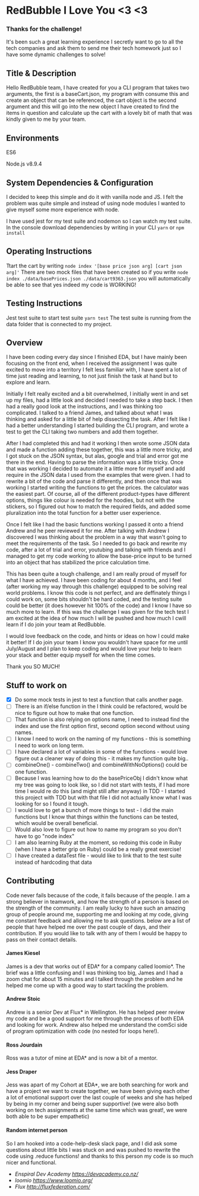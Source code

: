 # RedBubble I Love You <3 <3
### Thanks for the challenge!
It's been such a great learning experience I secretly want to go to all the tech companies and ask them to send me their tech homework just so I have some dynamic challenges to solve!

## Title & Description
Hello RedBubble team, I have created for you a CLI program that takes two arguments, the first is a baseCart.json, my program with consume this and create an object that can be referenced, the cart object is the second argument and this will go into the new object I have created to find the items in question and calculate up the cart with a lovely bit of math that was kindly given to me by your team. 

## Environments
ES6

Node.js v8.9.4

## System Dependencies & Configuration
I decided to keep this simple and do it with vanilla node and JS. I felt the problem was quite simple and instead of using node modules I wanted to give myself some more experience with node.

I have used jest for my test suite and nodemon so I can watch my test suite.
In the console download dependencies by writing in your CLI ```yarn``` or ```npm install```

## Operating Instructions
Ttart the cart by writing ```node index '[base price json arg] [cart json arg]'``` 
There are two mock files that have been created so if you write ```node index ./data/basePrices.json ./data/cart9363.json``` you will automatically be able to see that yes indeed my code is WORKING!


## Testing Instructions
Jest test suite
to start test suite ```yarn test```
The test suite is running from the data folder that is connected to my project.

## Overview
I have been coding every day since I finished EDA, but I have mainly been focusing on the front end, when I received the assignment I was quite excited to move into a territory I felt less familiar with, I have spent a lot of time just reading and learning, to not just finish the task at hand but to explore and learn.

Initially I felt really excited and a bit overwhelmed, I initially went in and set up my files, had a little look and decided I needed to take a step back. I then had a really good look at the instructions, and I was thinking too complicated. I talked to a friend James, and talked about what I was thinking and asked for a little bit of help dissecting the task. 
After I felt like I had a better understanding I started building the CLI program, and wrote a test to get the CLI taking two numbers and add them together. 

After I had completed this and had it working I then wrote some JSON data and made a function adding these together, this was a little more tricky, and I got stuck on the JSON syntax, but alas, google and trial and error got me there in the end. Having to parse the information was a little tricky. 
Once that was working I decided to automate it a little more for myself and add require in the JSON data I used from the examples that were given. I had to rewrite a bit of the code and parse it differently, and then once that was working I started writing the functions to get the prices. the calculator was the easiest part. 
Of course, all of the different product-types have different options, things like colour is needed for the hoodies, but not with the stickers, so I figured out how to match the required fields, and added some pluralization into the total function for a better user experience. 

Once I felt like I had the basic functions working I passed it onto a friend Andrew and he peer reviewed it for me. After talking with Andrew I discovered I was thinking about the problem in a way that wasn't going to meet the requirements of the task. So I needed to go back and rewrite my code, after a lot of trial and error, youtubing and talking with friends and I managed to get my code working to allow the base-price input to be turned into an object that has stabilized the price calculation time. 

This has been quite a tough challenge, and I am really proud of myself for what I have achieved. I have been coding for about 4 months, and I feel (after working my way through this challenge) equipped to be solving real world problems. I know this code is not perfect, and are deffinately things I could work on, some bits shouldn't be hard coded, and the testing suite could be better (it does however hit 100% of the code) and I know I have so much more to learn. If this was the challenge I was given for the tech test I am excited at the idea of how much I will be pushed and how much I cwill learn if I do join your team at RedBubble. 

I would love feedback on the code, and hints or ideas on how I could make it better! If I do join your team I know you wouldn't have space for me until July/August and I plan to keep coding and would love your help to learn your stack and better equip myself for when the time comes.

Thank you SO MUCH!

## Stuff to work on
* [X] Do some mock tests in jest to test a function that calls another page.
* [ ] There is an if/else function in the  I think could be refactored, would be nice to figure out how to make that one function.
* [ ] That function is also relying on options name, I need to instead find the index and use the first option first, second option second without using names.
* [ ] I know I need to work on the naming of my functions - this is something I need to work on long term.
* [ ] I have declared a lot of variables in some of the functions - would love figure out a cleaner way of doing this - it makes my function quite big..
* [ ] combineOne() - combineTwo() and combineWithNoOptions() could be one function.
* [ ] Because I was learning how to do the basePriceObj I didn't know what my tree was going to look like, so I did not start with tests, if I had more time I would re do this (and might still after anyway) in TDD - I started this project with TDD but with that file I did not actually know what I was looking for so I found it tough.
* [ ] I would love to get a bunch of more things to test - I did the main functions but I know that things within the functions can be tested, which would be overall beneficial.
* [ ] Would also love to figure out how to name my program so you don't have to go "node index"
* [ ] I am also learning Ruby at the moment, so redoing this code in Ruby (when I have a better grip on Ruby) could be a really great exercise!
* [ ] I have created a dataTest file - would like to link that to the test suite instead of hardcoding that data

## Contributing
Code never fails because of the code, it fails because of the people. I am a strong believer in teamwork, and how the strength of a person is based on the strength of the community.
I am really lucky to have such an amazing group of people around me, supporting me and looking at my code, giving me constant feedback and allowing me to ask questions. below are a list of people that have helped me over the past couple of days, and their contribution. If you would like to talk with any of them I would be happy to pass on their contact details.

#### James Kiesel
James is a dev that works out of EDA* for a company called loomio*.
The brief was a little confusing and I was thinking too big, James and I had a zoom chat for about 15 minutes and I talked through the problem and he helped me come up with a good way to start tackling the problem.

#### Andrew Stoic
Andrew is a senior Dev at Flux* in Wellington. He has helped peer review my code and be a good support for me through the process of both EDA and looking for work. Andrew also helped me understand the comSci side of program optimization with code (no nested for loops here!).

#### Ross Jourdain
Ross was a tutor of mine at EDA* and is now a bit of a mentor. 
 
#### Jess Draper
Jess was apart of my Cohort at EDA*, we are both searching for work and have a project we want to create together, we have been giving each other a lot of emotional support over the last couple of weeks and she has helped by being in my corner and being super supportive! (we were also both working on tech assignments at the same time which was great!, we were both able to be super empathetic)

#### Random internet person 
So I am hooked into a code-help-desk slack page, and I did ask some questions about little bits I was stuck on and was pushed to rewrite the code using .reduce functions! and thanks to this person my code is so much nicer and functional.

* *Enspiral Dev Academy https://devacademy.co.nz/*
* *loomio https://www.loomio.org/*
* *Flux http://fluxfederation.com/*

